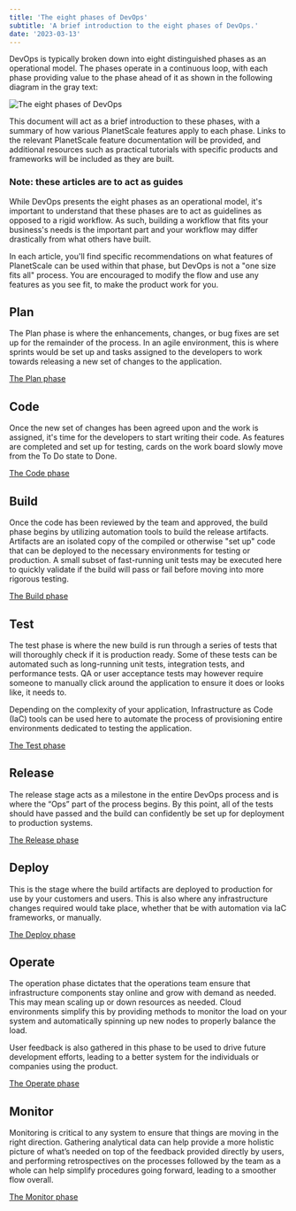 ```yaml
---
title: 'The eight phases of DevOps'
subtitle: 'A brief introduction to the eight phases of DevOps.'
date: '2023-03-13'
---
```


DevOps is typically broken down into eight distinguished phases as an operational model. The phases operate in a continuous loop, with each phase providing value to the phase ahead of it as shown in the following diagram in the gray text:

![The eight phases of DevOps](/docs/devops/intro-to-the-eight-phases-of-devops/devops-cycle.png)

This document will act as a brief introduction to these phases, with a summary of how various PlanetScale features apply to each phase. Links to the relevant PlanetScale feature documentation will be provided, and additional resources such as practical tutorials with specific products and frameworks will be included as they are built.

### Note: these articles are to act as guides

While DevOps presents the eight phases as an operational model, it's important to understand that these phases are to act as guidelines as opposed to a rigid workflow. As such, building a workflow that fits your business's needs is the important part and your workflow may differ drastically from what others have built.

In each article, you'll find specific recommendations on what features of PlanetScale can be used within that phase, but DevOps is not a "one size fits all" process. You are encouraged to modify the flow and use any features as you see fit, to make the product work for you.

## Plan

The Plan phase is where the enhancements, changes, or bug fixes are set up for the remainder of the process. In an agile environment, this is where sprints would be set up and tasks assigned to the developers to work towards releasing a new set of changes to the application.

[The Plan phase](/docs/devops/the-plan-phase-of-devops)

## Code

Once the new set of changes has been agreed upon and the work is assigned, it's time for the developers to start writing their code. As features are completed and set up for testing, cards on the work board slowly move from the To Do state to Done.

[The Code phase](/docs/devops/the-code-phase-of-devops)

## Build

Once the code has been reviewed by the team and approved, the build phase begins by utilizing automation tools to build the release artifacts. Artifacts are an isolated copy of the compiled or otherwise "set up" code that can be deployed to the necessary environments for testing or production. A small subset of fast-running unit tests may be executed here to quickly validate if the build will pass or fail before moving into more rigorous testing.

[The Build phase](/docs/devops/the-build-phase-of-devops)

## Test

The test phase is where the new build is run through a series of tests that will thoroughly check if it is production ready. Some of these tests can be automated such as long-running unit tests, integration tests, and performance tests. QA or user acceptance tests may however require someone to manually click around the application to ensure it does or looks like, it needs to.

Depending on the complexity of your application, Infrastructure as Code (IaC) tools can be used here to automate the process of provisioning entire environments dedicated to testing the application.

[The Test phase](/docs/devops/the-test-phase-of-devops)

## Release

The release stage acts as a milestone in the entire DevOps process and is where the “Ops” part of the process begins. By this point, all of the tests should have passed and the build can confidently be set up for deployment to production systems.

[The Release phase](/docs/devops/the-release-phase-of-devops)

## Deploy

This is the stage where the build artifacts are deployed to production for use by your customers and users. This is also where any infrastructure changes required would take place, whether that be with automation via IaC frameworks, or manually.

[The Deploy phase](/docs/devops/the-deploy-phase-of-devops)

## Operate

The operation phase dictates that the operations team ensure that infrastructure components stay online and grow with demand as needed. This may mean scaling up or down resources as needed. Cloud environments simplify this by providing methods to monitor the load on your system and automatically spinning up new nodes to properly balance the load.

User feedback is also gathered in this phase to be used to drive future development efforts, leading to a better system for the individuals or companies using the product.

[The Operate phase](/docs/devops/the-operate-phase-of-devops)

## Monitor

Monitoring is critical to any system to ensure that things are moving in the right direction. Gathering analytical data can help provide a more holistic picture of what’s needed on top of the feedback provided directly by users, and performing retrospectives on the processes followed by the team as a whole can help simplify procedures going forward, leading to a smoother flow overall.

[The Monitor phase](/docs/devops/the-monitor-phase-of-devops)
